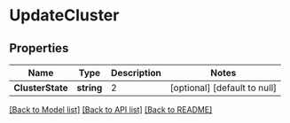 # UpdateCluster

## Properties
Name | Type | Description | Notes
------------ | ------------- | ------------- | -------------
**ClusterState** | **string** | 2 | [optional] [default to null]

[[Back to Model list]](../README.md#documentation-for-models) [[Back to API list]](../README.md#documentation-for-api-endpoints) [[Back to README]](../README.md)

